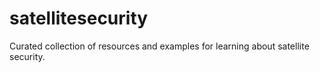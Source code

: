 # satellitesecurity
Curated collection of resources and examples for learning about satellite security.
